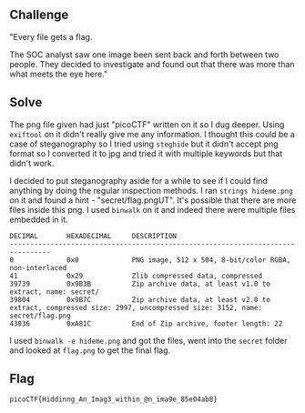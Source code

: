 ## Challenge

"Every file gets a flag. 

The SOC analyst saw one image been sent back and forth between two people. They decided to investigate and found out that there was more than what meets the eye here."

## Solve

The png file given had just "picoCTF" written on it so I dug deeper. Using `exiftool` on it didn't really give me any information. I thought this could be a case of steganography so I tried using `steghide` but it didn't accept png format so I converted it to jpg and tried it with multiple keywords but that didn't work. 

I decided to put steganography aside for a while to see if I could find anything by doing the regular inspection methods. I ran `strings hideme.png` on it and found a hint - "secret/flag.pngUT". It's possible that there are more files inside this png. I used `binwalk` on it and indeed there were multiple files embedded in it.
```
DECIMAL       HEXADECIMAL     DESCRIPTION
--------------------------------------------------------------------------------
0             0x0             PNG image, 512 x 504, 8-bit/color RGBA, non-interlaced
41            0x29            Zlib compressed data, compressed
39739         0x9B3B          Zip archive data, at least v1.0 to extract, name: secret/
39804         0x9B7C          Zip archive data, at least v2.0 to extract, compressed size: 2997, uncompressed size: 3152, name: secret/flag.png
43036         0xA81C          End of Zip archive, footer length: 22

```

I used `binwalk -e hideme.png` and got the files, went into the `secret` folder and looked at `flag.png` to get the final flag.

## Flag

`picoCTF{Hiddinng_An_Imag3_within_@n_ima9e_85e04ab8}`